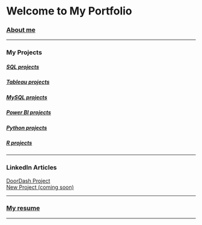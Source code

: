 # Welcome to My Portfolio

### [About me](/aboutme)

---

### My Projects

##### [SQL projects](/sql)
##### [Tableau projects](/tableau)
##### [MySQL projects](/mysql)
##### [Power BI projects](/power_bi)
##### [Python projects](/link)
##### [R projects](/link)

---

### LinkedIn Articles

[DoorDash Project](https://www.linkedin.com/pulse/through-doordash-look-customer-data-xavier-quinn/)  <br>
[New Project (coming soon)](/link)  <br>

---

### [My resume](files/XavierQuinn_Resume.pdf)

---


